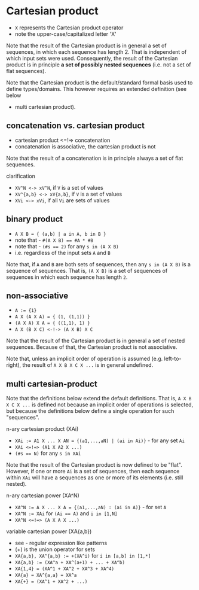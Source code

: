 
<!-- ======================================================================= -->
# Cartesian product

* `X` represents the Cartesian product operator
* note the upper-case/capitalized letter 'X'

Note that the result of the Cartesian product is in general a set of sequences,
in which each sequence has length 2. That is independent of which input sets
were used. Consequently, the result of the Cartesian product is in principle
**a set of possibly nested sequences** (i.e. not a set of flat sequences).

Note that the Cartesian product is the default/standard formal basis used to
define types/domains. This however requires an extended definition (see below
- multi cartesian product).

<!-- ======================================================================= -->
## concatenation vs. cartesian product

* cartesian product <=!=> concatenation
* concatenation is associative, the cartesian product is not

Note that the result of a concatenation is
in principle always a set of flat sequences.

clarification

* `XV^N <-> xV^N`, if `V` is a set of values
* `XV^{a,b} <-> xV{a,b}`, if `V` is a set of values
* `XVi <-> xVi`, if all `Vi` are sets of values

<!-- ======================================================================= -->
## binary product

* `A X B = { (a,b) | a in A, b in B }`
* note that - `#(A X B) == #A * #B`
* note that - `(#s == 2)` for any `s in (A X B)`
* i.e. regardless of the input sets `A` and `B`

Note that, if `A` and `B` are both sets of sequences, then any `s in (A X B)`
is a sequence of sequences. That is, `(A X B)` is a set of sequences of
sequences in which each sequence has length `2`.

<!-- ======================================================================= -->
## non-associative

* `A := {1}`
* `A X (A X A) = { (1, (1,1)) }`
* `(A X A) X A = { ((1,1), 1) }`
* `A X (B X C) <-!-> (A X B) X C`

Note that the result of the Cartesian product is in general a set of nested
sequences. Because of that, the Cartesian product is not associative.

Note that, unless an implicit order of operation is assumed (e.g.
left-to-right), the result of `A X B X C X ...` is in general undefined.

<!-- ======================================================================= -->
## multi cartesian-product

Note that the definitions below extend the default definitions. That is,
`A X B X C X ...` is defined not because an implicit order of operations is
selected, but because the definitions below define a single operation for
such "sequences".

n-ary cartesian product (XAi)

* `XAi := A1 X ... X AN = {(a1,...,aN) | (ai in Ai)}` - for any set `Ai`
* `XAi <=!=> (A1 X A2 X ...)`
* `(#s == N)` for any `s in XAi`

Note that the result of the Cartesian product is now defined to be "flat".
However, if one or more `Ai` is a set of sequences, then each sequence within
`XAi` will have a sequences as one or more of its elements (i.e. still nested).

n-ary cartesian power (XA^N)

* `XA^N := A X ... X A = {(a1,...,aN) : (ai in A)}` - for set `A`
* `XA^N := XAi` for `(Ai == A)` and `i in [1,N]`
* `XA^N <=!=> (A X A X ...)`

variable cartesian power (XA{a,b})

* see - regular expression like patterns
* (+) is the union operator for sets
* `XA{a,b}, XA^{a,b} := +(XA^i)` for `i in [a,b] in [1,*]`
* `XA{a,b} := (XA^a + XA^(a+1) + ... + XA^b)`
* `XA{1,4} = (XA^1 + XA^2 + XA^3 + XA^4)`
* `XA{a} = XA^{a,a} = XA^a`
* `XA{+} = (XA^1 + XA^2 + ...)`
